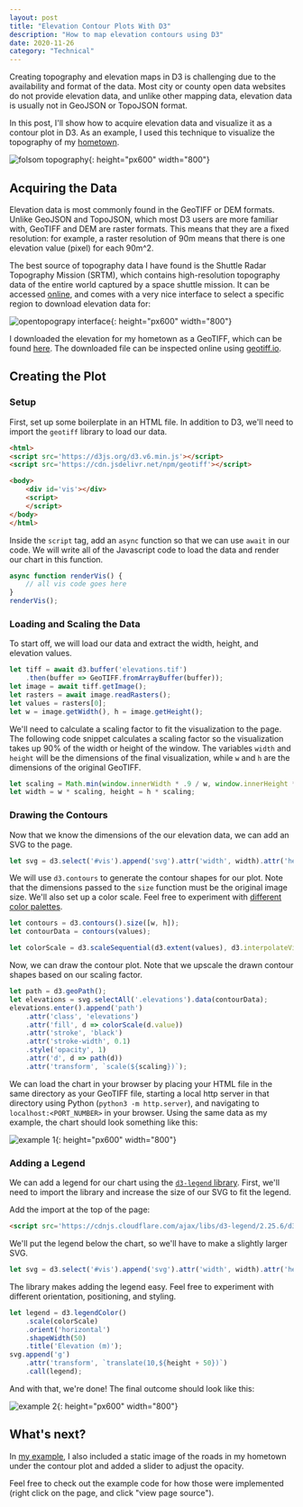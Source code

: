 ```yaml
---
layout: post
title: "Elevation Contour Plots With D3"
description: "How to map elevation contours using D3"
date: 2020-11-26
category: "Technical"
---
```


Creating topography and elevation maps in D3 is challenging due to the availability and format of the data. Most city or county open data websites do not provide elevation data, and unlike other mapping data, elevation data is usually not in GeoJSON or TopoJSON format. 

In this post, I'll show how to acquire elevation data and visualize it as a contour plot in D3. As an example, I used this technique to visualize the topography of my [hometown](https://yangdanny97.github.io/misc/elevation/).

![folsom topography](https://yangdanny97.github.io/misc/elevation/folsom.png){: height="px600" width="800"}

## Acquiring the Data

Elevation data is most commonly found in the GeoTIFF or DEM formats. Unlike GeoJSON and TopoJSON, which most D3 users are more familiar with, GeoTIFF and DEM are raster formats. This means that they are a fixed resolution: for example, a raster resolution of 90m means that there is one elevation value (pixel) for each 90m^2.

The best source of topography data I have found is the Shuttle Radar Topography Mission (SRTM), which contains high-resolution topography data of the entire world captured by a space shuttle mission. It can be accessed [online](https://portal.opentopography.org/raster?opentopoID=OTSRTM.042013.4326.1), and comes with a very nice interface to select a specific region to download elevation data for:

![opentopograpy interface](https://yangdanny97.github.io/misc/elevation/0.png){: height="px600" width="800"}

I downloaded the elevation for my hometown as a GeoTIFF, which can be found [here](https://yangdanny97.github.io/misc/elevation/elevations.tif). The downloaded file can be inspected online using [geotiff.io](http://geotiff.io/).

## Creating the Plot

### Setup

First, set up some boilerplate in an HTML file. In addition to D3, we'll need to import the `geotiff` library to load our data.

``` html
<html>
<script src='https://d3js.org/d3.v6.min.js'></script>
<script src='https://cdn.jsdelivr.net/npm/geotiff'></script>

<body>
    <div id='vis'></div>
    <script>
    </script>
</body>
</html>
```

Inside the `script` tag, add an `async` function so that we can use `await` in our code. We will write all of the Javascript code to load the data and render our chart in this function.

``` javascript
async function renderVis() {
    // all vis code goes here
}
renderVis();
```

### Loading and Scaling the Data

To start off, we will load our data and extract the width, height, and elevation values.

``` javascript
let tiff = await d3.buffer('elevations.tif')
    .then(buffer => GeoTIFF.fromArrayBuffer(buffer));
let image = await tiff.getImage();
let rasters = await image.readRasters();
let values = rasters[0];
let w = image.getWidth(), h = image.getHeight();
```

We'll need to calculate a scaling factor to fit the visualization to the page. The following code snippet calculates a scaling factor so the visualization takes up 90% of the width or height of the window. The variables `width` and `height` will be the dimensions of the final visualization, while `w` and `h` are the dimensions of the original GeoTIFF.

``` javascript
let scaling = Math.min(window.innerWidth * .9 / w, window.innerHeight * .9 / h);
let width = w * scaling, height = h * scaling;
```

### Drawing the Contours

Now that we know the dimensions of the our elevation data, we can add an SVG to the page.

``` javascript
let svg = d3.select('#vis').append('svg').attr('width', width).attr('height', height);
```

We will use `d3.contours` to generate the contour shapes for our plot. Note that the dimensions passed to the `size` function must be the original image size. We'll also set up a color scale. Feel free to experiment with [different color palettes](https://bl.ocks.org/d3indepth/89ced137bece23b908cf51580d5e082d).

``` javascript
let contours = d3.contours().size([w, h]);
let contourData = contours(values);

let colorScale = d3.scaleSequential(d3.extent(values), d3.interpolateViridis);
```

Now, we can draw the contour plot. Note that we upscale the drawn contour shapes based on our scaling factor.

``` javascript
let path = d3.geoPath();
let elevations = svg.selectAll('.elevations').data(contourData);
elevations.enter().append('path')
    .attr('class', 'elevations')
    .attr('fill', d => colorScale(d.value))
    .attr('stroke', 'black')
    .attr('stroke-width', 0.1)
    .style('opacity', 1)
    .attr('d', d => path(d))
    .attr('transform', `scale(${scaling})`);
```

We can load the chart in your browser by placing your HTML file in the same directory as your GeoTIFF file, starting a local http server in that directory using Python (`python3 -m http.server`), and navigating to `localhost:<PORT_NUMBER>` in your browser. Using the same data as my example, the chart should look something like this:

![example 1](https://yangdanny97.github.io/misc/elevation/1.png){: height="px600" width="800"}

### Adding a Legend

We can add a legend for our chart using the [`d3-legend` library](https://d3-legend.susielu.com). First, we'll need to import the library and increase the size of our SVG to fit the legend.

Add the import at the top of the page:

``` html
<script src='https://cdnjs.cloudflare.com/ajax/libs/d3-legend/2.25.6/d3-legend.min.js'></script>
```

We'll put the legend below the chart, so we'll have to make a slightly larger SVG.
``` javascript
let svg = d3.select('#vis').append('svg').attr('width', width).attr('height', height + 100);
```

The library makes adding the legend easy. Feel free to experiment with different orientation, positioning, and styling.

``` javascript
let legend = d3.legendColor()
    .scale(colorScale)
    .orient('horizontal')
    .shapeWidth(50)
    .title('Elevation (m)');
svg.append('g')
    .attr('transform', `translate(10,${height + 50})`)
    .call(legend);
```

And with that, we're done! The final outcome should look like this:

![example 2](https://yangdanny97.github.io/misc/elevation/2.png){: height="px600" width="800"}

## What's next?

In [my example](https://yangdanny97.github.io/misc/elevation/), I also included a static image of the roads in my hometown under the contour plot and added a slider to adjust the opacity. 

Feel free to check out the example code for how those were implemented (right click on the page, and click "view page source").




